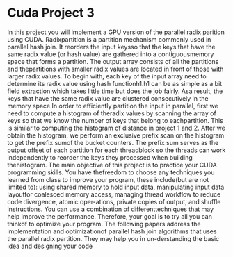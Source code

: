 # Cuda Project 3

In this project you will implement a GPU version of the parallel radix parition using CUDA. Radixpartition is a partition mechanism commonly used in parallel hash join.  It reorders the input keysso  that  the  keys  that  have  the  same  radix  value  (or  hash  value)  are  gathered  into  a  contiguousmemory  space  that  forms  a  partition.   The  output  array  consists  of  all  the  partitions  and  thepartitions with smaller radix values are located in front of those with larger radix values.
To begin with, each key of the input array need to determine its radix value using hash functionh1.h1 can be as simple as a bit field extraction which takes little time but does the job fairly.  Asa result, the keys that have the same radix value are clustered consecutively in the memory space.In order to efficiently partition the input in parallel, first we need to compute a histogram of theradix values by scanning the array of keys so that we know the number of keys that belong to eachpartition.   This  is  similar  to  computing  the  histogram  of  distance  in  project  1  and  2.   After  we obtain the histogram, we perform an exclusive prefix scan on the histogram to get the prefix sumof the bucket counters.  The prefix sum serves as the output offset of each partition for each threadblock so the threads can work independently to reorder the keys they processed when building thehistogram.
The main objective of this project is to practice your CUDA programming skills.  You have thefreedom to choose any techniques you learned from class to improve your program, these include(but are not limited to):  using shared memory to hold input data, manipulating input data layoutfor coalesced memory access, managing thread workflow to reduce code divergence, atomic oper-ations, private copies of output, and shuffle instructions.  You can use a combination of differenttechniques that may help improve the performance.  Therefore, your goal is to try all you can thinkof to optimize your program.  The following papers address the implementation and optimizationof parallel hash join algorithms that uses the parallel radix partition.  They may help you in un-derstanding the basic idea and designing your code

